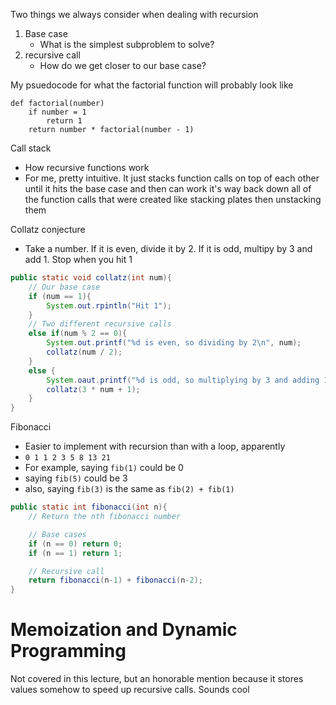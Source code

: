 Two things we always consider when dealing with recursion
1) Base case
	- What is the simplest subproblem to solve?
2) recursive call
	- How do we get closer to our base case?

My psuedocode for what the factorial function will probably look like
```
def factorial(number)
	if number = 1
		return 1
	return number * factorial(number - 1)
```

Call stack
- How recursive functions work
- For me, pretty intuitive. It just stacks function calls on top of each other until it hits the base case and then can work it's way back down all of the function calls that were created like stacking plates then unstacking them

Collatz conjecture
- Take a number. If it is even, divide it by 2. If it is odd, multipy by 3 and add 1. Stop when you hit 1

```java
public static void collatz(int num){
	// Our base case
	if (num == 1){
		System.out.rpintln("Hit 1");
	}
	// Two different recursive calls 
	else if(num % 2 == 0){
		System.out.printf("%d is even, so dividing by 2\n", num);
		collatz(num / 2);
	}
	else {
		System.oaut.printf("%d is odd, so multiplying by 3 and adding 1", num);
		collatz(3 * num + 1);
	}
}
```

Fibonacci
- Easier to implement with recursion than with a loop, apparently
- `0 1 1 2 3 5 8 13 21`
- For example, saying `fib(1)` could be 0
- saying `fib(5)` could be 3
- also, saying `fib(3)` is the same as `fib(2) + fib(1)`

```java
public static int fibonacci(int n){
	// Return the nth fibonacci number

	// Base cases
	if (n == 0) return 0;
	if (n == 1) return 1;

	// Recursive call
	return fibonacci(n-1) + fibonacci(n-2);
}
```

# Memoization and Dynamic Programming
Not covered in this lecture, but an honorable mention because it stores values somehow to speed up recursive calls. Sounds cool

